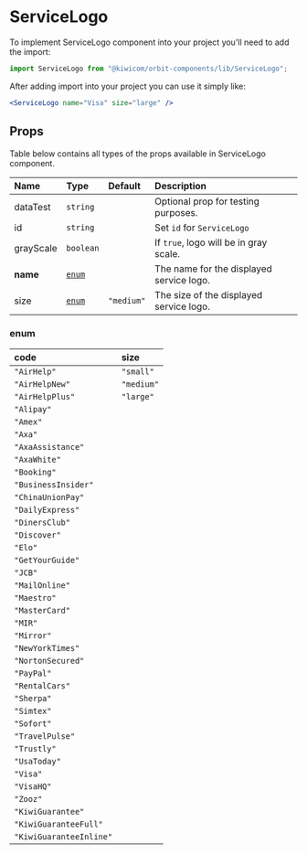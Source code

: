# ServiceLogo

To implement ServiceLogo component into your project you'll need to add the import:

```jsx
import ServiceLogo from "@kiwicom/orbit-components/lib/ServiceLogo";
```

After adding import into your project you can use it simply like:

```jsx
<ServiceLogo name="Visa" size="large" />
```

## Props

Table below contains all types of the props available in ServiceLogo component.

| Name      | Type            | Default    | Description                              |
| :-------- | :-------------- | :--------- | :--------------------------------------- |
| dataTest  | `string`        |            | Optional prop for testing purposes.      |
| id        | `string`        |            | Set `id` for `ServiceLogo`               |
| grayScale | `boolean`       |            | If `true`, logo will be in gray scale.   |
| **name**  | [`enum`](#enum) |            | The name for the displayed service logo. |
| size      | [`enum`](#enum) | `"medium"` | The size of the displayed service logo.  |

### enum

| code                    | size       |
| :---------------------- | :--------- |
| `"AirHelp"`             | `"small"`  |
| `"AirHelpNew"`          | `"medium"` |
| `"AirHelpPlus"`         | `"large"`  |
| `"Alipay"`              |
| `"Amex"`                |
| `"Axa"`                 |
| `"AxaAssistance"`       |
| `"AxaWhite"`            |
| `"Booking"`             |
| `"BusinessInsider"`     |
| `"ChinaUnionPay"`       |
| `"DailyExpress"`        |
| `"DinersClub"`          |
| `"Discover"`            |
| `"Elo"`                 |
| `"GetYourGuide"`        |
| `"JCB"`                 |
| `"MailOnline"`          |
| `"Maestro"`             |
| `"MasterCard"`          |
| `"MIR"`                 |
| `"Mirror"`              |
| `"NewYorkTimes"`        |
| `"NortonSecured"`       |
| `"PayPal"`              |
| `"RentalCars"`          |
| `"Sherpa"`              |
| `"Simtex"`              |
| `"Sofort"`              |
| `"TravelPulse"`         |
| `"Trustly"`             |
| `"UsaToday"`            |
| `"Visa"`                |
| `"VisaHQ"`              |
| `"Zooz"`                |
| `"KiwiGuarantee"`       |
| `"KiwiGuaranteeFull"`   |
| `"KiwiGuaranteeInline"` |
